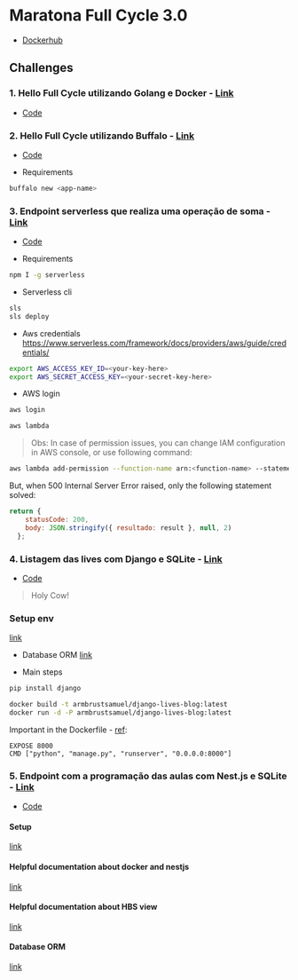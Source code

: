 # Maratona Full Cycle 3.0
- [Dockerhub](https://hub.docker.com/u/armbrustsamuel)

## Challenges
### 1. Hello Full Cycle utilizando Golang e Docker - [Link](https://maratona.fullcycle.com.br/desafios/desafios-novo/)
- [Code](https://github.com/armbrustsamuel/fullcycle3.0/tree/master/desafio-1)

### 2. Hello Full Cycle utilizando Buffalo - [Link](https://maratona.fullcycle.com.br/desafios/hello-world-utilizando-golang-e-buffalo/)
- [Code](https://github.com/armbrustsamuel/fullcycle3.0/tree/master/desafio-2)

- Requirements
```bash
buffalo new <app-name>
```

### 3. Endpoint serverless que realiza uma operação de soma - [Link](https://maratona.fullcycle.com.br/desafios/endpoint-serverless-que-realiza-uma-operacao-de-so/)
- [Code](https://github.com/armbrustsamuel/fullcycle3.0/tree/master/desafio-3)

- Requirements

```bash
npm I -g serverless
```

- Serverless cli
```bash
sls
sls deploy
```

- Aws credentials
https://www.serverless.com/framework/docs/providers/aws/guide/credentials/

```bash
export AWS_ACCESS_KEY_ID=<your-key-here>
export AWS_SECRET_ACCESS_KEY=<your-secret-key-here>
```
- AWS login
```bash
aws login

aws lambda
```

> Obs: In case of permission issues, you can change IAM configuration in AWS console, or use following command:

```bash
aws lambda add-permission --function-name arn:<function-name> --statement-id lambda-invoke-function --action lambda:InvokeFunction --principal <from-function-properties> --source-arn arn:<source-function>
```

But, when 500 Internal Server Error raised, only the following statement solved:
```javascript
return {
    statusCode: 200,
    body: JSON.stringify({ resultado: result }, null, 2)
  };
```

### 4. Listagem das lives com Django e SQLite - [Link](https://maratona.fullcycle.com.br/desafios/listagem-das-lives-com-django-e-sqlite/)
- [Code](https://github.com/armbrustsamuel/fullcycle3.0/tree/master/desafio-4/myproject)

> Holy Cow!

### Setup env
[link](https://stackoverflow.com/questions/42611593/how-to-solve-syntaxerror-on-autogenerated-manage-py)

- Database ORM
[link](https://tutorial.djangogirls.org/pt/django_orm/)

- Main steps
```bash
pip install django

docker build -t armbrustsamuel/django-lives-blog:latest 
docker run -d -P armbrustsamuel/django-lives-blog:latest
```

Important in the Dockerfile - [ref](https://stackoverflow.com/questions/41709929/unable-to-connect-to-server-when-running-docker-django-container):
```
EXPOSE 8000
CMD ["python", "manage.py", "runserver", "0.0.0.0:8000"]  
```


### 5. Endpoint com a programação das aulas com Nest.js e SQLite - [Link](https://maratona.fullcycle.com.br/desafios/endpoint-com-programacao-das-lives-com-nestjs-e-sq/)
- [Code](https://github.com/armbrustsamuel/fullcycle3.0/tree/master/desafio-5)

#### Setup
[link](https://docs.nestjs.com/)

#### Helpful documentation about docker and nestjs
[link](https://medium.com/better-programming/part-7-deploy-backend-nestjs-docker-docker-compose-2429c0b6aa9c)

#### Helpful documentation about HBS view
[link](https://github.com/fischeversenker/nestjs-test/blob/master/views/students.hbs)

#### Database ORM
[link](https://docs.nestjs.com/techniques/database)

